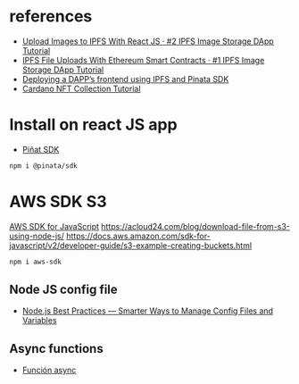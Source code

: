 # references
- [Upload Images to IPFS With React JS · #2 IPFS Image Storage DApp Tutorial](https://www.youtube.com/watch?v=KkjAktAA4M4)
- [IPFS File Uploads With Ethereum Smart Contracts · #1 IPFS Image Storage DApp Tutorial](https://www.youtube.com/watch?v=SkMH0WeRYtg)
- [Deploying a DAPP’s frontend using IPFS and Pinata SDK](https://medium.com/hackernoon/deploying-a-dapps-frontend-using-ipfs-and-pinata-sdk-b0f975381b32)
- [Cardano NFT Collection Tutorial](https://docs.armada-alliance.com/learn/cardano-developer-guides/cardano-nft-collection-tutorial-coming-soon)

# Install on react JS app

- [Piñat SDK](https://www.npmjs.com/package/@pinata/sdk#pinFileToIPFS-anchor)
  
```sh
npm i @pinata/sdk
```


# AWS SDK S3
[AWS SDK for JavaScript](https://www.npmjs.com/package/aws-sdk)
https://acloud24.com/blog/download-file-from-s3-using-node-js/
https://docs.aws.amazon.com/sdk-for-javascript/v2/developer-guide/s3-example-creating-buckets.html

```sh
npm i aws-sdk
```
## Node JS config file
 
- [Node.js Best Practices — Smarter Ways to Manage Config Files and Variables](https://codeburst.io/node-js-best-practices-smarter-ways-to-manage-config-files-and-variables-893eef56cbef)

## Async functions

- [Función async](https://developer.mozilla.org/es/docs/Web/JavaScript/Reference/Statements/async_function)
